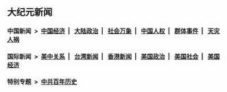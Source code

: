 ## 大纪元新闻

#### 中国新闻 &nbsp;>&nbsp; [中国经济](indexes/ncid283/README.md?03101245) &nbsp;| &nbsp; [大陆政治](indexes/ncid277/README.md?03101245) &nbsp;| &nbsp; [社会万象](indexes/ncid282/README.md?03101245) &nbsp;| &nbsp; [中国人权](indexes/ncid278/README.md?03101245) &nbsp;| &nbsp; [群体事件](indexes/ncid279/README.md?03101245) &nbsp;| &nbsp; [天灾人祸](indexes/ncid280/README.md?03101245)

#### 国际新闻 &nbsp;>&nbsp; [美中关系](indexes/nf1412576/README.md?03101245) &nbsp;| &nbsp; [台湾新闻](indexes/ncid1349361/README.md?03101245) &nbsp;| &nbsp; [香港新闻](indexes/ncid1349362/README.md?03101245) &nbsp;| &nbsp; [美国政治](indexes/ncid1078159/README.md?03101245) &nbsp;| &nbsp; [美国社会](indexes/ncid1078160/README.md?03101245) &nbsp;| &nbsp; [美国经济](indexes/ncid1078158/README.md?03101245)

#### 特别专题 &nbsp;>&nbsp; [中共百年历史](https://github.com/epoch-news/epoch-special/blob/master/README.md?03101245)  
